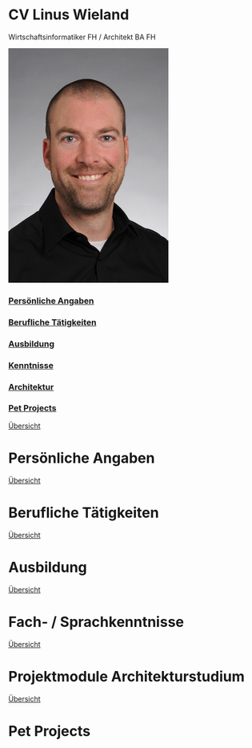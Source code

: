
<a name="0">

# CV Linus Wieland

Wirtschaftsinformatiker FH / Architekt BA FH

![Foto](./docs/Foto/bewerbung.jpg)

### [Persönliche Angaben](#1)

### [Berufliche Tätigkeiten](#2)

### [Ausbildung](#3)

### [Kenntnisse](#4)

### [Architektur](#5)

### [Pet Projects](#6)

<div class="page"/>

<a name="1"></a>[Übersicht](#0)

# Persönliche Angaben

<div class="page"/>

<a name="2"></a>[Übersicht](#0)

# Berufliche Tätigkeiten

<div class="page"/>

<a name="3"></a>[Übersicht](#0)

# Ausbildung

<div class="page"/>

<a name="4"></a>[Übersicht](#0)

# Fach- / Sprachkenntnisse

<div class="page"/>

<a name="5"></a>[Übersicht](#0)

# Projektmodule Architekturstudium

<div class="page"/>

<a name="6"></a>[Übersicht](#0)

# Pet Projects

<div class="page"/>
